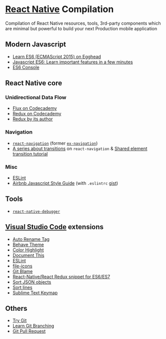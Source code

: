 # [React Native][react-native] Compilation
Compilation of React Native resources, tools, 3rd-party components which are minimal but powerful to build your next Production mobile application

## Modern Javascript

* [Learn ES6 (ECMAScript 2015) on Egghead][learn-es6-egghead]
* [Javascript ES6: Learn important features in a few minutes][learn-es6-minutes]
* [ES6 Console][es6-console]

## React Native core

### Unidirectional Data Flow

* [Flux on Codecademy][learn-flux-codecademy]
* [Redux on Codecademy][learn-redux-codecademy]
* [Redux by its author][learn-redux-author]

### Navigation

* [`react-navigation`][react-navigation] (former [`ex-navigation`][ex-navigation])
* [A series about transitions][transitions-tutorial] on `react-navigation` & [Shared element transition tutorial][shared-element]

### Misc

* [ESLint][eslint-getting-started]
* [Airbnb Javascript Style Guide][airbnb-js-style-guide] (with `.eslintrc` [gist][airbnb-eslint-gist])

## Tools

* [`react-native-debugger`][react-native-debugger]

## [Visual Studio Code](https://code.visualstudio.com/) extensions

* [Auto Rename Tag][vscode-auto-rename-tag]
* [Behave Theme][vscode-behave]
* [Color Highlight][vscode-color-highlight]
* [Document This][vscode-docthis]
* [ESLint][vscode-eslint]
* [file-icons][vscode-file-icons]
* [Git Blame][vscode-gitblame]
* [React-Native/React Redux snippet for ES6/ES7][vscode-react-native-react-redux]
* [Sort JSON objects][vscode-sort-json]
* [Sort lines][vscode-sort-lines]
* [Sublime Text Keymap][vscode-sublime-keybindings]

## Others

* [Try Git][try-git]
* [Learn Git Branching][learn-git-branching]
* [Git Pull Request][git-pull-request]


[learn-es6-egghead]: https://egghead.io/courses/learn-es6-ecmascript-2015
[learn-es6-minutes]: https://www.frontendjournal.com/javascript-es6-learn-important-features-in-a-few-minutes/
[es6-console]: https://es6console.com/

[learn-flux-codecademy]: https://www.youtube.com/watch?v=PvjNglsyOHs&index=9&list=PLoYCgNOIyGABj2GQSlDRjgvXtqfDxKm5b
[learn-redux-codecademy]: https://www.youtube.com/watch?v=1w-oQ-i1XB8&index=15&list=PLoYCgNOIyGABj2GQSlDRjgvXtqfDxKm5b
[learn-redux-author]: https://egghead.io/courses/getting-started-with-redux

[react-native]: https://facebook.github.io/react-native/
[react-navigation]: https://reactnavigation.org/
[ex-navigation]: https://github.com/expo/ex-navigation

[eslint-getting-started]: http://eslint.org/docs/user-guide/getting-started
[airbnb-js-style-guide]: https://github.com/airbnb/javascript
[airbnb-eslint-gist]: https://gist.github.com/ethan605/4097d5e633397d14ad51b2e7c9810780

[transitions-tutorial]: http://www.reactnativediary.com/2016/12/20/navigation-experimental-custom-transition-1.html
[shared-element]: http://www.reactnativediary.com/2017/01/23/react-navigation-shared-element-transition-1.html

[react-native-debugger]: https://github.com/jhen0409/react-native-debugger

[vscode-auto-rename-tag]: https://marketplace.visualstudio.com/items?itemName=formulahendry.auto-rename-tag
[vscode-behave]: https://marketplace.visualstudio.com/items?itemName=balmor.behave
[vscode-color-highlight]: https://marketplace.visualstudio.com/items?itemName=naumovs.color-highlight
[vscode-docthis]: https://marketplace.visualstudio.com/items?itemName=joelday.docthis
[vscode-eslint]: https://marketplace.visualstudio.com/items?itemName=dbaeumer.vscode-eslint
[vscode-file-icons]: https://marketplace.visualstudio.com/items?itemName=file-icons.file-icons
[vscode-gitblame]: https://marketplace.visualstudio.com/items?itemName=waderyan.gitblame
[vscode-react-native-react-redux]: https://marketplace.visualstudio.com/items?itemName=EQuimper.react-native-react-redux
[vscode-sort-json]: https://marketplace.visualstudio.com/items?itemName=richie5um2.vscode-sort-json
[vscode-sort-lines]: https://marketplace.visualstudio.com/items?itemName=Tyriar.sort-lines
[vscode-sublime-keybindings]: https://marketplace.visualstudio.com/items?itemName=ms-vscode.sublime-keybindings

[try-git]: https://try.github.io/levels/1/challenges/1
[learn-git-branching]: http://learngitbranching.js.org/
[git-pull-request]: https://help.github.com/articles/about-pull-requests/